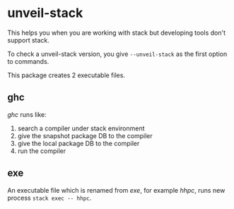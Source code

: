 # unveil-stack

This helps you when you are working with stack but developing tools don't support stack.

To check a unveil-stack version, you give `--unveil-stack` as the first option to commands.

This package creates 2 executable files.

## ghc

_ghc_ runs like:

1. search a compiler under stack environment
2. give the snapshot package DB to the compiler
3. give the local package DB to the compiler
4. run the compiler

## exe

An executable file which is renamed from _exe_, for example _hhpc_, runs new process `stack exec -- hhpc`.

